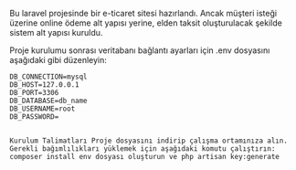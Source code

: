 <p>Bu laravel projesinde bir e-ticaret sitesi hazırlandı. Ancak müşteri isteği üzerine online ödeme alt yapısı yerine, 
elden taksit oluşturulacak şekilde sistem alt yapısı kuruldu.</p>

<p>
    Proje kurulumu sonrası veritabanı bağlantı ayarları için .env dosyasını aşağıdaki gibi düzenleyin:

    DB_CONNECTION=mysql 
    DB_HOST=127.0.0.1 
    DB_PORT=3306 
    DB_DATABASE=db_name 
    DB_USERNAME=root 
    DB_PASSWORD=

    
    Kurulum Talimatları Proje dosyasını indirip çalışma ortamınıza alın. Gerekli bağımlılıkları yüklemek için aşağıdaki komutu çalıştırın: composer install env dosyası oluşturun ve php artisan key:generate
</p>
